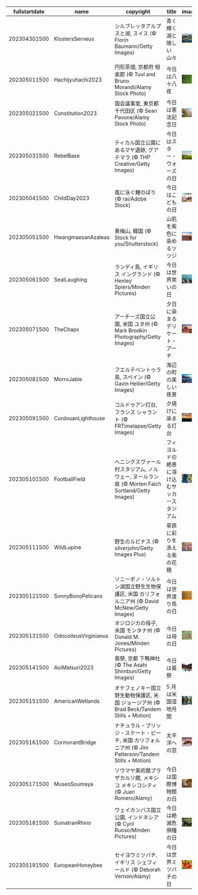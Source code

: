 |fullstartdate|name|copyright|title|image|
|--|--|--|--|--|
202304301500|KlostersSerneus|シルブレッタアルプスと湖, スイス (© Florin Baumann/Getty Images)|青く輝く湖と険しい山々|![](/ja-JP/2023/05/202304301500KlostersSerneus.jpg)|
202305011500|Hachijyuhachi2023|円形茶畑, 京都府 相楽郡 (© Tuul and Bruno Morandi/Alamy Stock Photo)|今日は八十八夜|![](/ja-JP/2023/05/202305011500Hachijyuhachi2023.jpg)|
202305021500|Constitution2023|国会議事堂, 東京都 千代田区 (© Sean Pavone/Alamy Stock Photo)|今日は憲法記念日|![](/ja-JP/2023/05/202305021500Constitution2023.jpg)|
202305031500|RebelBase|ティカル国立公園にあるマヤ遺跡, グアテマラ (© THP Creative/Getty Images)|今日はスター・ウォーズの日|![](/ja-JP/2023/05/202305031500RebelBase.jpg)|
202305041500|ChildDay2023|風に泳ぐ鯉のぼり (© rai/Adobe Stock)|今日はこどもの日|![](/ja-JP/2023/05/202305041500ChildDay2023.jpg)|
202305051500|HwangmaesanAzaleas|黄梅山, 韓国 (© Stock for you/Shutterstock)|山肌を紫色に染めるツツジ|![](/ja-JP/2023/05/202305051500HwangmaesanAzaleas.jpg)|
202305061500|SealLaughing|ランディ島, イギリス イングランド (© Henley Spiers/Minden Pictures)|今日は世界笑いの日|![](/ja-JP/2023/05/202305061500SealLaughing.jpg)|
202305071500|TheChaps|アーチーズ国立公園, 米国 ユタ州 (© Mark Brodkin Photography/Getty Images)|夕日に染まるデリケート・アーチ|![](/ja-JP/2023/05/202305071500TheChaps.jpg)|
202305081500|MorroJable|フエルテベントゥラ島, スペイン (© Gavin Hellier/Getty Images)|海辺の町の美しい夜景|![](/ja-JP/2023/05/202305081500MorroJable.jpg)|
202305091500|CordouanLighthouse|コルドゥアン灯台, フランス シャラント (© FRTimelapse/Getty Images)|夕焼けに染まる灯台|![](/ja-JP/2023/05/202305091500CordouanLighthouse.jpg)|
202305101500|FootballField|ヘニングスヴァール村スタジアム, ノルウェー, ヌールラン県 (© Morten Falch Sortland/Getty Images)|フィヨルドの絶景に溶け込むサッカースタジアム|![](/ja-JP/2023/05/202305101500FootballField.jpg)|
202305111500|WildLupine|野生のルピナス (© silverjohn/Getty Images Plus)|草原に彩りを添える紫の花穂|![](/ja-JP/2023/05/202305111500WildLupine.jpg)|
202305121500|SonnyBonoPelicans|ソニーボノ・ソルトン湖国立野生生物保護区, 米国 カリフォルニア州 (© David McNew/Getty Images)|今日は世界渡り鳥の日|![](/ja-JP/2023/05/202305121500SonnyBonoPelicans.jpg)|
202305131500|OdocoileusVirginianus|オジロジカの母子, 米国 モンタナ州 (© Donald M. Jones/Minden Pictures)|今日は母の日|![](/ja-JP/2023/05/202305131500OdocoileusVirginianus.jpg)|
202305141500|AoiMatsuri2023|葵祭, 京都 下鴨神社 (© The Asahi Shimbun/Getty Images)|今日は葵祭|![](/ja-JP/2023/05/202305141500AoiMatsuri2023.jpg)|
202305151500|AmericanWetlands|オケフェノキー国立野生動物保護区, 米国 ジョージア州 (© Brad Beck/Tandem Stills + Motion)|5 月は米国湿地月間|![](/ja-JP/2023/05/202305151500AmericanWetlands.jpg)|
202305161500|CormorantBridge|ナチュラル・ブリッジ・ステート・ビーチ, 米国 カリフォルニア州 (© Jim Patterson/Tandem Stills + Motion)|太平洋への窓|![](/ja-JP/2023/05/202305161500CormorantBridge.jpg)|
202305171500|MuseoSoumaya|ソウマヤ美術館プラザカルソ館, メキシコ メキシコシティ (© Juan Romero/Alamy)|今日は国際博物館の日|![](/ja-JP/2023/05/202305171500MuseoSoumaya.jpg)|
202305181500|SumatranRhino|ウェイカンバス国立公園, インドネシア (© Cyril Ruoso/Minden Pictures)|今日は絶滅危惧種の日|![](/ja-JP/2023/05/202305181500SumatranRhino.jpg)|
202305191500|EuropeanHoneybee|セイヨウミツバチ, イギリス シェフィールド (© Deborah Vernon/Alamy)|今日は世界ミツバチの日|![](/ja-JP/2023/05/202305191500EuropeanHoneybee.jpg)|
